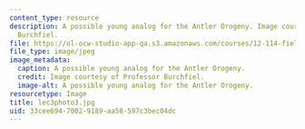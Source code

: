 ```yaml
---
content_type: resource
description: A possible young analog for the Antler Orogeny. Image courtesy of Professor
  Burchfiel.
file: https://ol-ocw-studio-app-qa.s3.amazonaws.com/courses/12-114-field-geology-i-fall-2005/33cee69470029189aa58597c3bec04dc_lec3photo3.jpg
file_type: image/jpeg
image_metadata:
  caption: A possible young analog for the Antler Orogeny.
  credit: Image courtesy of Professor Burchfiel.
  image-alt: A possible young analog for the Antler Orogeny.
resourcetype: Image
title: lec3photo3.jpg
uid: 33cee694-7002-9189-aa58-597c3bec04dc
---
```

